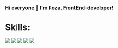 ### Hi everyone 👋 I'm Roza, FrontEnd-developer!

<h1>Skills:</h1>


<img src="https://img.shields.io/badge/HTML-243763?style=for-the-badge&logo=HTML5&logoColor=#E34F26"/> <img src="https://img.shields.io/badge/CSS-243763?style=for-the-badge&logo=CSS3&logoColor=#1572B6"/> <img src="https://img.shields.io/badge/JavaScript-243763?style=for-the-badge&logo=JavaScript&logoColor=#F7DF1E"/> <img src="https://img.shields.io/badge/React-243763?style=for-the-badge&logo=React&logoColor=#61DAFB"/> <img src="https://img.shields.io/badge/TypeScript-243763?style=for-the-badge&logo=TypeScript&logoColor=#3178C6"/>
